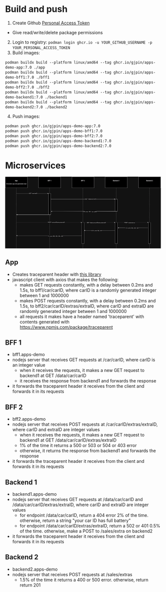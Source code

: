 # Build and push
1. Create Github [Personal Access Token](https://github.com/settings/tokens/new)
  - Give read/write/delete package permissions
2. Login to registry: `podman login ghcr.io -u YOUR_GITHUB_USERNAME -p YOUR_PERSONAL_ACCESS_TOKEN`
3. Build images:
```
podman buildx build --platform linux/amd64 --tag ghcr.io/gjpin/apps-demo-app:7.0 ./app
podman buildx build --platform linux/amd64 --tag ghcr.io/gjpin/apps-demo-bff1:7.0 ./bff1
podman buildx build --platform linux/amd64 --tag ghcr.io/gjpin/apps-demo-bff2:7.0 ./bff2
podman buildx build --platform linux/amd64 --tag ghcr.io/gjpin/apps-demo-backend1:7.0 ./backend1
podman buildx build --platform linux/amd64 --tag ghcr.io/gjpin/apps-demo-backend2:7.0 ./backend2
```
4. Push images:
```
podman push ghcr.io/gjpin/apps-demo-app:7.0
podman push ghcr.io/gjpin/apps-demo-bff1:7.0
podman push ghcr.io/gjpin/apps-demo-bff2:7.0
podman push ghcr.io/gjpin/apps-demo-backend1:7.0
podman push ghcr.io/gjpin/apps-demo-backend2:7.0
```

# Microservices

![diagram](apps-demo.drawio.png)

## App
- Creates traceparent header with [this library](https://www.npmjs.com/package/traceparent)
- javascript client with axios that makes the following:
  - makes GET requests constantly, with a delay between 0.2ms and 1.5s, to bff1/car/carID, where carID is a randomly generated integer between 1 and 1000000
  - makes POST requests constantly, with a delay between 0.2ms and 1.5s, to bff2/car/carID/extras/extraID, where carID and extraID are randomly generated integer between 1 and 1000000
  - all requests it makes have a header named 'traceparent' with contents generated with https://www.npmjs.com/package/traceparent

## BFF 1
- bff1.apps-demo
- nodejs server that receives GET requests at /car/carID, where carID is an integer value
  - when it receives the requests, it makes a new GET request to backend1 at GET /data/car/carID
  - it receives the response from backend1 and forwards the response
- it forwards the traceparent header it receives from the client and forwards it in its requests

## BFF 2
- bff2.apps-demo
- nodejs server that receives POST requests at /car/carID/extras/extraID, where carID and extraID are integer values
  - when it receives the requests, it makes a new GET request to backend1 at GET /data/car/carID/extras/extraID
  - 1% of the time it returns a 500 or 503 or 504 or 403 error
  - otherwise, it returns the response from backend1 and forwards the response
- it forwards the traceparent header it receives from the client and forwards it in its requests

## Backend 1
- backend1.apps-demo
- nodejs server that receives GET requests at /data/car/carID and /data/car/carID/extras/extraID, where carID and extraID are integer values
  - for endpoint /data/car/carID, return a 404 error 2% of the time. otherwise, return a string "your car ID has full battery"
  - for endpoint /data/car/carID/extras/extraID, return a 502 or 401 0.5% of the time. otherwise, make a POST to /sales/extra on backend2
- it forwards the traceparent header it receives from the client and forwards it in its requests

## Backend 2
- backend2.apps-demo
- nodejs server that receives POST requests at /sales/extras
  - 1.5% of the time it returns a 400 or 500 error. otherwise, return return 201